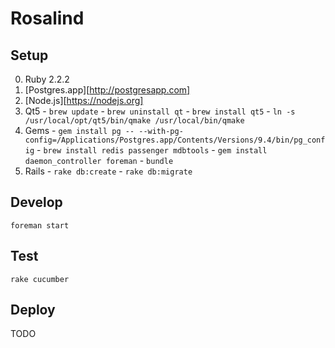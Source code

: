 # Rosalind

## Setup

  0.  Ruby 2.2.2
  1.  [Postgres.app][http://postgresapp.com]
  2.  [Node.js][https://nodejs.org]
  3.  Qt5
    -  `brew update`
    -  `brew uninstall qt`
    -  `brew install qt5`
    -  `ln -s /usr/local/opt/qt5/bin/qmake /usr/local/bin/qmake`
  4.  Gems
    - `gem install pg -- --with-pg-config=/Applications/Postgres.app/Contents/Versions/9.4/bin/pg_config`
    - `brew install redis passenger mdbtools`
    - `gem install daemon_controller foreman`
    - `bundle`
  5.  Rails
    - `rake db:create`
    - `rake db:migrate`

## Develop

`foreman start`

## Test

`rake cucumber`

## Deploy

TODO
